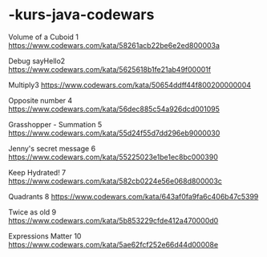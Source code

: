 # -kurs-java-codewars


Volume of a Cuboid
1 https://www.codewars.com/kata/58261acb22be6e2ed800003a

Debug sayHello2 https://www.codewars.com/kata/5625618b1fe21ab49f00001f

Multiply3 https://www.codewars.com/kata/50654ddff44f800200000004

Opposite number
4 https://www.codewars.com/kata/56dec885c54a926dcd001095

Grasshopper - Summation
5 https://www.codewars.com/kata/55d24f55d7dd296eb9000030

Jenny's secret message
6 https://www.codewars.com/kata/55225023e1be1ec8bc000390

Keep Hydrated!
7 https://www.codewars.com/kata/582cb0224e56e068d800003c

Quadrants
8 https://www.codewars.com/kata/643af0fa9fa6c406b47c5399

Twice as old
9 https://www.codewars.com/kata/5b853229cfde412a470000d0

Expressions Matter
10 https://www.codewars.com/kata/5ae62fcf252e66d44d00008e
